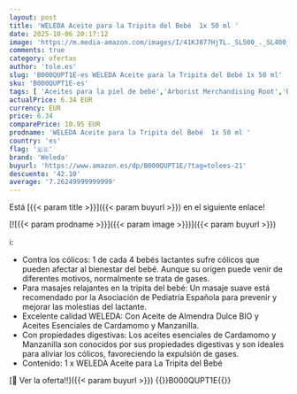 ```yaml
---
layout: post
title: 'WELEDA Aceite para la Tripita del Bebé  1x 50 ml '
date: 2025-10-06 20:17:12
image: 'https://m.media-amazon.com/images/I/41KJ877HjTL._SL500_._SL400_.jpg'
comments: true
category: ofertas
author: 'tole.es'
slug: 'B000QUPT1E-es WELEDA Aceite para la Tripita del Bebé 1x 50 ml'
sku: 'B000QUPT1E-es'
tags: [ 'Aceites para la piel de bebé','Arborist Merchandising Root','Bebé','Cuidado de la piel para bebé','Higiene y cuidado','Salud y cuidado personal','Self Service','Special Features Stores','bebé','d1f558da-03d3-4105-8a50-454423a601fb_0','d1f558da-03d3-4105-8a50-454423a601fb_5401','weleda','🇪🇸', ]
actualPrice: 6.34 EUR
currency: EUR
price: 6.34
comparePrice: 10.95 EUR
prodname: 'WELEDA Aceite para la Tripita del Bebé  1x 50 ml '
country: 'es'
flag: '🇪🇸'
brand: 'Weleda'
buyurl: 'https://www.amazon.es/dp/B000QUPT1E/?tag=tolees-21'
descuento: '42.10'
average: '7.26249999999999'
---
```


Está [{{< param title >}}]({{< param buyurl >}}) en el siguiente enlace!

[![{{< param prodname >}}]({{< param image >}})]({{< param buyurl >}})

ℹ️:

- Contra los cólicos: 1 de cada 4 bebés lactantes sufre cólicos que pueden afectar al bienestar del bebé. Aunque su origen puede venir de diferentes motivos, normalmente se trata de gases.
- Para masajes relajantes en la tripita del bebé: Un masaje suave está recomendado por la Asociación de Pediatría Española para prevenir y mejorar las molestias del lactante.
- Excelente calidad WELEDA: Con Aceite de Almendra Dulce BIO y Aceites Esenciales de Cardamomo y Manzanilla.
- Con propiedades digestivas: Los aceites esenciales de Cardamomo y Manzanilla son conocidos por sus propiedades digestivas y son ideales para aliviar los cólicos, favoreciendo la expulsión de gases.
- Contenido: 1 x WELEDA Aceite para La Tripita del Bebé

[🛒 Ver la oferta!!]({{< param buyurl >}})
{{<world>}}B000QUPT1E{{</world>}}

